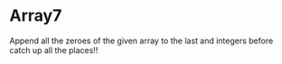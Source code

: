 # Array7
Append all the zeroes of the given array to the last and integers before catch up all the places!!
